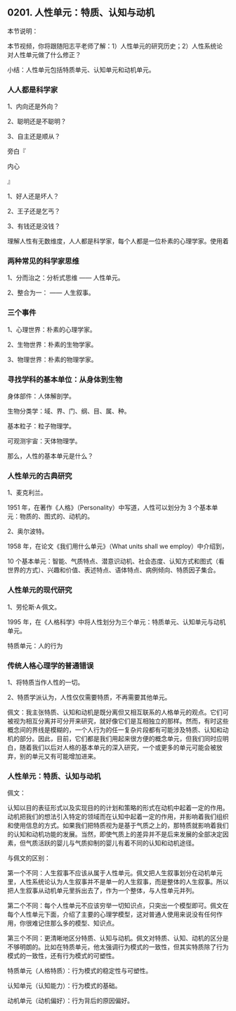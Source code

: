 ## 0201. 人性单元：特质、认知与动机

本节说明：

本节视频，你将跟随阳志平老师了解：1）人性单元的研究历史；2）人性系统论对人性单元做了什么修正？

小结：人性单元包括特质单元、认知单元和动机单元。

### 人人都是科学家

1、内向还是外向？

2、聪明还是不聪明？

3、自主还是顺从？

旁白『

内心

』

1、好人还是坏人？

2、王子还是乞丐？

3、有钱还是没钱？

理解人性有无数维度，人人都是科学家，每个人都是一位朴素的心理学家。使用着

### 两种常见的科学家思维

1、分而治之：分析式思维 —— 人性单元。

2、整合为一： —— 人生叙事。

### 三个事件

1、心理世界：朴素的心理学家。

2、生物世界：朴素的生物学家。

3、物理世界：朴素的物理学家。

### 寻找学科的基本单位：从身体到生物

身体部件：人体解剖学。

生物分类学：域、界、门、纲、目、属、种。

基本粒子：粒子物理学。

可观测宇宙：天体物理学。

那么，人性的基本单元是什么？

### 人性单元的古典研究

1、麦克利兰。

1951 年，在著作《人格》（Personality）中写道，人性可以划分为 3 个基本单元：物质的、图式的、动机的。

2、奥尔波特。

1958 年，在论文《我们用什么单元》（What units shall we employ）中介绍到，

10 个基本单元：智能、气质特点、潜意识动机、社会态度、认知方式和图式（看世界的方式）、兴趣和价值、表述特点、语体特点、病例倾向、特质因子集合。

### 人性单元的现代研究

1、劳伦斯·A·佩文。

1995 年，在《人格科学》中将人性划分为三个单元：特质单元、认知单元与动机单元。

特质单元：人的行为

### 传统人格心理学的普通错误

1、将特质当作人性的一切。

2、特质学派认为，人性仅仅需要特质，不再需要其他单元。

佩文：我主张特质、认知和动机是既分离但又相互联系的人格单元的观点。它们可被视为相互分离并可分开来研究，就好像它们是互相独立的那样。然而，有时这些概念间的界线是模糊的，一个人行为的任一复杂片段都有可能涉及特质、认知和动机的部分。因此，目前，它们都是我们用起来很方便的概念单元，但我们同时应明白，随着我们以后对人格的基本单元的深入研究，一个或更多的单元可能会被放弃，别的单元又有可能增加进来。

### 人性单元：特质、认知与动机

佩文：

认知以目的表征形式以及实现目的的计划和策略的形式在动机中起着一定的作用。动机把我们的想法引入特定的领域而在认知中起着一定的作用，并影响着我们组织和使用信息的方式。如果我们把特质视为是基于气质之上的，那特质就影响着我们的认知和动机功能的发展。当然，即使气质上的差异并不是后来发展的全部决定因素，但气质活跃的婴儿与气质抑制的婴儿有着不同的认知和动机途径。

与佩文的区别：

第一个不同：人生叙事不应该从属于人性单元。佩文把人生叙事划分在动机单元里，人性系统论认为人生叙事并不是单一的人生叙事，而是整体的人生叙事。所以把人生叙事从动机单元里拆出去了，作为一个整体，与人性单元并列。

第二个不同：每个人性单元不应该穷举一切知识点，只突出一个模型即可。佩文在每个人性单元下面，介绍了主要的心理学模型，这对普通人使用来说没有任何作用，你很难记住那么多的模型、知识点。

第三个不同：更清晰地区分特质、认知与动机。佩文对特质、认知、动机的区分是不够明朗的。比如在特质单元，他太强调行为模式的一致性，但其实特质除了行为模式的一致性，还有行为模式的可塑性。

特质单元（人格特质）：行为模式的稳定性与可塑性。

认知单元（认知能力）：行为模式的基础。

动机单元（动机偏好）：行为背后的原因偏好。

